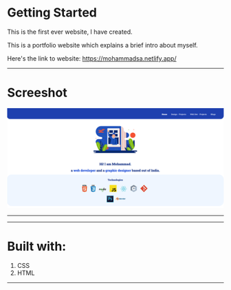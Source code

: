 # Getting Started
This is the first ever website, I have created. 

This is a portfolio website which explains a brief intro about myself.

Here's the link to website:
https://mohammadsa.netlify.app/

---

# Screeshot 

![Screenshot](/images/website.png)

---



****
# Built with:

1. CSS 
2. HTML

****
